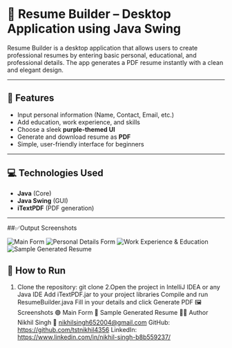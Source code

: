 # 📄 Resume Builder – Desktop Application using Java Swing

Resume Builder is a desktop application that allows users to create professional resumes by entering basic personal, educational, and professional details. The app generates a PDF resume instantly with a clean and elegant design.

---

## 📂 Features

- Input personal information (Name, Contact, Email, etc.)
- Add education, work experience, and skills
- Choose a sleek **purple-themed UI**
- Generate and download resume as **PDF**
- Simple, user-friendly interface for beginners

---

## 💻 Technologies Used

- **Java** (Core)
- **Java Swing** (GUI)
- **iTextPDF** (PDF generation)

---
##✅Output Screenshots

![Main Form](screenshots/011.png)
![Personal Details Form](screenshots/022.png)
![Work Experience & Education](screenshots/033.png)
![Sample Generated Resume](screenshots/044.png)


## 🚀 How to Run

1. Clone the repository:
   git clone [<repository-url>](https://github.com/tstnikhil4356/ResumeBuilder-with-Java-Swing)
2.Open the project in IntelliJ IDEA or any Java IDE
Add iTextPDF.jar to your project libraries
Compile and run ResumeBuilder.java
Fill in your details and click Generate PDF
🖼 Screenshots
🟣 Main Form
📄 Sample Generated Resume
🙋‍♂️ Author
Nikhil Singh
📧 nikhilsingh652004@gmail.com
GitHub: https://github.com/tstnikhil4356
LinkedIn: https://www.linkedin.com/in/nikhil-singh-b8b559237/
